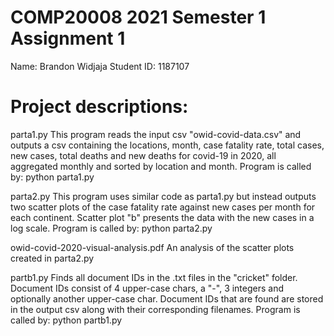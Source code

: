 # COMP20008 2021 Semester 1 Assignment 1

Name: Brandon Widjaja
Student ID: 1187107

# Project descriptions:

parta1.py
This program reads the input csv "owid-covid-data.csv" and outputs a csv containing the locations, month, case fatality rate, 
total cases, new cases, total deaths and new deaths for covid-19 in 2020, all aggregated monthly and sorted by location and month.
Program is called by: python parta1.py <FILENAME>

parta2.py
This program uses similar code as parta1.py but instead outputs two scatter plots of the case fatality rate against new cases per month for each continent.
Scatter plot "b" presents the data with the new cases in a log scale.
Program is called by: python parta2.py <FILENAME1> <FILENAME2>
    
owid-covid-2020-visual-analysis.pdf
An analysis of the scatter plots created in parta2.py
    
partb1.py
Finds all document IDs in the .txt files in the "cricket" folder. Document IDs consist of 4 upper-case chars, a "-", 3 integers and optionally another upper-case char.
Document IDs that are found are stored in the output csv along with their corresponding filenames.
Program is called by: python partb1.py <FILENAME>